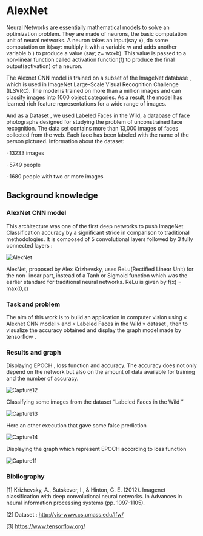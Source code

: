 # AlexNet

Neural Networks are essentially mathematical models to solve an optimization problem. They are
made of neurons, the basic computation unit of neural networks. A neuron takes an input(say x), do some
computation on it(say: multiply it with a variable w and adds another variable b ) to produce a value (say;
z= wx+b). This value is passed to a non-linear function called activation function(f) to produce the final
output(activation) of a neuron.

The Alexnet CNN model is trained on a subset of the ImageNet database , which is used in 
ImageNet Large-Scale Visual Recognition Challenge (ILSVRC). The model is
trained on more than a million images and can classify images into 1000 object categories. As a result, the
model has learned rich feature representations for a wide range of images.

And as a Dataset , we used Labeled Faces in the Wild, a database of face photographs designed for
studying the problem of unconstrained face recognition. The data set contains more than 13,000 images of
faces collected from the web. Each face has been labeled with the name of the person
pictured. Information about the dataset:

· 13233 images

· 5749 people

· 1680 people with two or more images

## Background knowledge

### AlexNet CNN model

This architecture was one of the first deep networks to push ImageNet Classification accuracy by a
significant stride in comparison to traditional methodologies. It is composed of 5 convolutional layers
followed by 3 fully connected layers :

![AlexNet](https://user-images.githubusercontent.com/38895618/85140121-baccfe80-b23c-11ea-96fb-e6b379f28e60.PNG)

AlexNet, proposed by Alex Krizhevsky, uses ReLu(Rectified Linear Unit) for the non-linear part, instead
of a Tanh or Sigmoid function which was the earlier standard for traditional neural networks. ReLu is given
by f(x) = max(0,x)

### Task and problem

The aim of this work is to build an application in computer vision using « Alexnet CNN model » and
« Labeled Faces in the Wild » dataset , then to visualize the accuracy obtained and display the graph model
made by tensorflow .

### Results and graph

Displaying EPOCH , loss function and accuracy. The accuracy does not only depend on the network but also
on the amount of data available for training and the number of accuracy.

![Capture12](https://user-images.githubusercontent.com/38895618/85140843-c40a9b00-b23d-11ea-9987-805f58b80dc8.PNG)

Classifying some images from the dataset “Labeled Faces in the Wild ”

![Capture13](https://user-images.githubusercontent.com/38895618/85140992-003dfb80-b23e-11ea-87a5-da125a53ecee.PNG)

Here an other execution that gave some false prediction

![Capture14](https://user-images.githubusercontent.com/38895618/85141023-0af89080-b23e-11ea-88f6-8ba9b6ca0f84.PNG)

Displaying the graph which represent EPOCH according to loss function

![Capture11](https://user-images.githubusercontent.com/38895618/85141078-1fd52400-b23e-11ea-8c04-aac5698a117d.PNG)

### Bibliography

[1] Krizhevsky, A., Sutskever, I., & Hinton, G. E. (2012). Imagenet classification with deep
convolutional neural networks. In Advances in neural information processing systems (pp.
1097-1105).

[2] Dataset : http://vis-www.cs.umass.edu/lfw/

[3] https://www.tensorflow.org/
